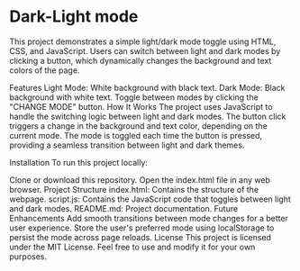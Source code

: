 # Dark-Light mode
This project demonstrates a simple light/dark mode toggle using HTML, CSS, and JavaScript. Users can switch between light and dark modes by clicking a button, which dynamically changes the background and text colors of the page.

Features
Light Mode: White background with black text.
Dark Mode: Black background with white text.
Toggle between modes by clicking the "CHANGE MODE" button.
How It Works
The project uses JavaScript to handle the switching logic between light and dark modes. The button click triggers a change in the background and text color, depending on the current mode. The mode is toggled each time the button is pressed, providing a seamless transition between light and dark themes.

Installation
To run this project locally:

Clone or download this repository.
Open the index.html file in any web browser.
Project Structure
index.html: Contains the structure of the webpage.
script.js: Contains the JavaScript code that toggles between light and dark modes.
README.md: Project documentation.
Future Enhancements
Add smooth transitions between mode changes for a better user experience.
Store the user's preferred mode using localStorage to persist the mode across page reloads.
License
This project is licensed under the MIT License. Feel free to use and modify it for your own purposes.

